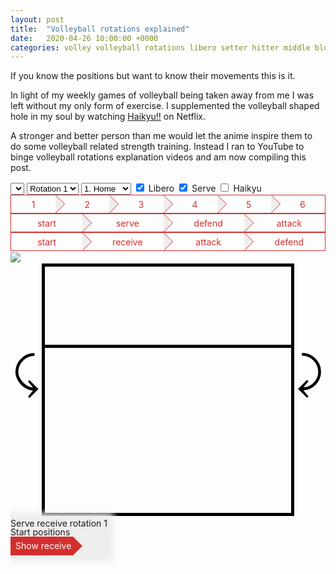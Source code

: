 ```yaml
---
layout: post
title:  "Volleyball rotations explained"
date:   2020-04-26 10:00:00 +0000
categories: volley volleyball rotations libero setter hitter middle blocker Haikyu
---
```


If you know the positions but want to know their movements this is it.

In light of my weekly games of volleyball being taken away from me I was left
without my only form of exercise. I supplemented the volleyball shaped hole in
my soul by watching [Haikyu!!](https://en.wikipedia.org/wiki/Haikyu!!) on
Netflix.

A stronger and better person than me would let the anime inspire them to do some volleyball related strength training. Instead I ran to YouTube to binge volleyball rotations explanation videos and am now compiling this post.

<select id="typeSelector">
</select>
<select id="rotationSelector">
	<option value="0">Rotation 1</option>
	<option value="1">Rotation 2</option>
	<option value="2">Rotation 3</option>
	<option value="3">Rotation 4</option>
	<option value="4">Rotation 5</option>
	<option value="5">Rotation 6</option>
</select>
<select id="gameStateSelector">
	<option value="home">1. Home</option>
	<option value="stack">2. Stack</option>
	<option value="defend">3. Defend</option>
	<option value="attack">4. Attack</option>
</select>
<input type="checkbox" id="liberoCheckbox" checked/><label for="liberoCheckbox"> Libero </label>
<input type="checkbox" id="serveCheckbox" checked/><label for="serveCheckbox"> Serve </label>
<input type="checkbox" id="haikyuCheckbox"/><label for="haikyuCheckbox"> Haikyu </label>
<div class="navbar rotations">
	<div data-rotation="0">1</div><div data-rotation="1">2</div><div data-rotation="2">3</div><div data-rotation="3">4</div><div data-rotation="4">5</div><div data-rotation="5">6</div>
</div>
<div class="navbar states">
	<div data-serve="1" data-state="home">start</div><div data-serve="1" data-state="stack">serve</div><div data-serve="1" data-state="defend">defend</div><div data-serve="1" data-state="attack">attack</div>
</div>
<div class="navbar states">
	<div data-serve="0" data-state="home">start</div><div data-serve="0" data-state="stack">receive</div><div data-serve="0" data-state="attack">attack</div><div data-serve="0" data-state="defend">defend</div>
</div>
<div id="court">
	<div class="lecture">This is what it is and you can't deal with it</div>
	<div class="description">
		Serve receive rotation 1 <br>
		Start positions <br>
		<span class="button">Show receive</span>
	</div>
	<div class="lines full"></div>
	<div class="lines three"></div>
	<img class="net" src="{{'/assets/volley_rotations/net.png'}}" />
	<div class="rotate right">⤸</div>
	<div class="rotate left">⤹</div>
	<!-- <div class="player pos1">1</div>
	<div class="player pos2">2</div>
	<div class="player pos3">3</div>
	<div class="player pos4">4</div>
	<div class="player pos5">5</div>
	<div class="player pos6">6</div> -->
</div>
<script src="{{'/assets/volley_rotations/draw_court.js'}}" type="text/script"></script>

<style>
	#court {
		width: 100%;
		position: relative;
		overflow: hidden;
	}
	#court:after {
		content: "";
		display: block;
		padding-bottom: 100%;
	}
	#court img, #court div {
		position: absolute;
	}
	#court .description {
		left: 0;
		top: 85%;
		line-height: 1.0;

	    background-color: #eee;
	    z-index: 3;
	     /*border-radius: 40%; */
	    box-shadow: 0 0 10px 10px #eee;
	}
	#court .description .button {
		background: #D32F2F;
		display: inline-block;
		border: none;
		color: white;
		height: 30px;
		line-height: 30px;
		padding-left: 8px;
		padding-right: 3px;
		position: relative;
		cursor: pointer;
	}
	#court .description .button:after {
		content: "";
		position: absolute;
		left: 100%;
		border-width: 15px;
		border-color: transparent transparent transparent #D32F2F;
		border-style: solid;
		top: 0;
	}
	#court .lecture {
		z-index: 5;
		background: rgba(0, 0, 0, 0.8);
		top: 0;
		left: 0;
		width: 100%;
		height: 100%;
		padding: 1em;
		color: white;
		display: none;
	}
	#court .net {
		left: 0;
		top: 2px;
	}
	#court .lines.three {
		height: 26.667%;
		border-bottom: 5px solid black;
	}
	#court .lines.full {
		height: 80%;
		border: 5px solid black;
	}
	#court .lines {
		box-sizing: border-box;
		width: 80%;
		left: 10%;
		top: 4%;
	}
	#court .player:hover {
		box-shadow: 0px 0px 50px 10px black;
		transform-origin: center center;
		transform: scale(1.1);
		z-index: 10;
	}
	#court .player, #court .ball {
		border-radius: 100%;
		box-sizing: border-box;
		display: flex;
		align-items: center;
		justify-content: center;
		box-shadow: 0px 0px 10px black;
		color: black;
		cursor: pointer;
		transition: left 1s, top 1s, box-shadow 1s, transform 1s;
		background-size: cover;
	}
	#court .ball {
		width: 7%;
		height: 7%;
		z-index: 3;
		background-color: white;
		font-size: 30px;
		/*border:solid;*/
	}
	#court .player {
		width: 15%;
		height: 15%;
		background-color: #D32F2F;
		font-size: 55px;
	}
	#court .rotate {
		top: 30%;
		font-size: 5em;
		color: black;
		cursor: pointer;
		text-align: center;
	}
	#court .rotate.left {
		left: 0%;
		right: 90%;
	}
	#court .rotate.right {
		right: 0%;
		left: 90%;
		direction: rtl;
	}

	.navbar {
		height: 30px;
		display: flex;
	}
	.navbar > div {
		display: inline-block;
		position: relative;
		height: 100%;
		line-height: 30px;
		text-align: center;
		border: 1px solid #D32F2F;
		color: #D32F2F;
		box-sizing: border-box;
		cursor: pointer;
		flex: 1;
	}
	.navbar > div:not(:first-child) {
		border-left: none;
		padding-left: 15px;
	}
	.navbar > div:not(:last-child) {
		border-right: none;
	}
	.navbar > div:hover, .navbar > div.active {
		background: #D32F2F;
		color: white;
	}
	.navbar > div:not(:last-child):after, .navbar > div:not(:last-child):before {
		content:"";
		display:inline-block;
		position: absolute;
		z-index: 1;
		border-width: 15px;
		border-style: solid;
		border-right: none;
		width: 0px;
		height: 0px;
		left: 100%;
		top: -1px;
	}
   .navbar > div:not(:last-child):before{
		border-width: 14px;
		display: block;
		border-color: transparent transparent transparent #eeeeee;
		z-index: 2;
		top:0px;
	}
   .navbar > div:not(:last-child):after, .navbar > div:not(:last-child):hover:before , .navbar > div:not(:last-child).active:before {
		border-color: transparent transparent transparent #D32F2F;
	}

	@media(max-width: 500px) {
		#court .rotate {
			font-size: 3em;
		}
		#court .player {
			font-size: 30px;
		}
	}

</style>
<script src="{{'/assets/volley_rotations/draw_court.js'}}"></script>
<!-- 10 | O(15) M(15) S(15) | 10-->